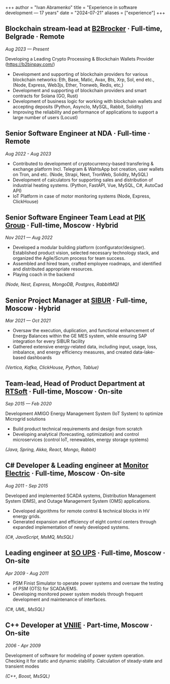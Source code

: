+++
author = "Ivan Abramenko"
title = "Experience in software development — 17 years"
date = "2024-07-21"
aliases = ["experience"]
+++

<style>
/* Target only content lists within the experience page */
.content article ul {
  list-style-type: disc !important;
  margin-left: 2em !important;
  padding-left: 1em !important;
}
.content article ul li {
  display: list-item !important;
  list-style-position: outside !important;
  margin-bottom: 0.5em !important;
}

/* Reset menu and navigation lists */
.navigation ul, .about ul, header ul, footer ul, nav ul {
  list-style-type: none !important;
  margin-left: 0 !important;
  padding-left: 0 !important;
}
.navigation li, .about li, header li, footer li, nav li {
  display: inline-block !important;
  list-style-type: none !important;
}
</style>

## Blockchain stream-lead at <a href="https://b2brocker.com/" target="_blank">B2Brocker</a> · Full-time, Belgrade · Remote
*Aug 2023 — Present*

Developing a Leading Crypto Processing & Blockchain Wallets Provider (https://b2binpay.com/)

- Development and supporting of blockchain providers for various blockchain networks: Eth, Base, Matic, Avax, Bts, Xrp, Sol, end etc., (Node, Express, Web3js, Ether, Tronweb, Redis, etc,)
- Development and supporting of blockchain providers and smart contracts for Solana (GO, Rust)
- Development of business logic for working with blockchain wallets and accepting deposits (Python, AsyncIo, MySQL, Rabbit, Solidity)
- Improving the reliability and performance of applications to support a large number of users (Locust)

## Senior Software Engineer at NDA · Full-time · Remote

*Aug 2022 - Aug 2023*

- Contributed to development of cryptocurrency-based transfering & exchange platform Incl. Telegram & WahtsApp bot creation, user wallets on Tron, and etc. (Node, Strapi, Next, TronWeb, Solidity, MySQL)
- Development of calculators for supporting sales and distribution of industrial heating systems. (Python, FastAPI, Vue, MySQL, C#, AutoCad API)
- IoT Platform in case of motor monitoring systems (Node, Express, ClickHouse)

## Senior Software Engineer Team Lead at <a href="https://en.pik.com/" target="_blank">PIK Group</a> · Full-time, Moscow · Hybrid

*Nov 2021 — Aug 2022*

- Developed a modular building platform (configurator/designer). Established product vision, selected necessary technology stack, and organized the Agile/Scrum process for team success.
- Assembled and hired team, crafted employee roadmaps, and identified and distributed appropriate resources.
- Playing coach in the backend

*(Node, Nest, Express, MongoDB, Postgres, RabbitMQ)*

## Senior Project Manager at <a href="https://www.sibur.com/" target="_blank">SIBUR</a> · Full-time, Moscow · Hybrid
*Mar 2021 — Oct 2021*

- Oversaw the execution, duplication, and functional enhancement of Energy Balances within the GE MES system, while ensuring SAP integration for every SIBUR facility
- Gathered extensive energy-related data, including input, usage, loss, imbalance, and energy efficiency measures, and created data-lake-based dashboards

*(Vertica, Kafka, ClickHouse, Python, Tablue)*

## Team-lead, Head of Product Department at <a href="https://www.rtsoft.ru/en/" target="_blank">RTSoft</a> · Full-time, Moscow · On-site
*Sep 2015 — Feb 2020*

Development AMIGO Energy Management System (IoT System) to optimize Microgrid solutions
- Build product technical requirements and design from scratch
- Developing analytical (forecasting, optimization) and control microservices (control IoT, renewables, energy storage systems)

*(Java, Spring, Akka, React, Mongo, Rabbit)*

## C# Developer & Leading engineer at <a href="https://www.monitel.com/" target="_blank">Monitor Electric</a> · Full-time, Moscow · On-site
*Aug 2011 - Sep 2015*

Developed and implemented SCADA systems, Distribution Management System (DMS), and Outage Management System (OMS) applications.
- Developed algorithms for remote control & technical blocks in HV energy grids.
- Generated expansion and efficiency of eight control centers through expanded implementation of newly developed systems.

*(C#, JavaScript, MsMQ, MsSQL)*

## Leading engineer at <a href="https://www.so-ups.ru/en/" target="_blank">SO UPS</a> · Full-time, Moscow · On-site
*Apr 2009 - Aug 2011*

- PSM Finist Simulator to operate power systems and oversaw the testing of PSM (OTS) for SCADA/EMS.
- Developing monitored power system models through frequent development and maintenance of interfaces.

*(C#, UML, MsSQL)*

## C++ Developer at <a href="https://www.ntc-power.ru/" target="_blank">VNIIE</a> · Part-time, Moscow · On-site
*2006 - Apr 2009*

Development of software for modeling of power system operation. Checking it for static and dynamic stability. Calculation of steady-state and transient modes

*(С++, Boost, MsSQL)*
